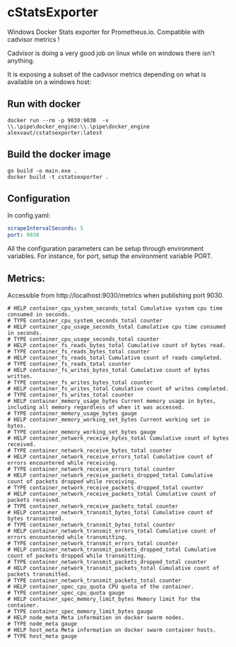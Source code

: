 # cStatsExporter
Windows Docker Stats exporter for Prometheus.io. Compatible with cadvisor metrics !

Cadvisor is doing a very good job on linux while on windows there isn't anything.

It is exposing a subset of the cadvisor metrics depending on what is available on a windows host:

## Run with docker
```
docker run --rm -p 9030:9030  -v \\.\pipe\docker_engine:\\.\pipe\docker_engine alexvaut/cstatsexporter:latest
```
## Build the docker image
```
go build -o main.exe .
docker build -t cstatsexporter .
```
## Configuration
In config.yaml:
```yaml
scrapeIntervalSeconds: 5
port: 9030
```
All the configuration parameters can be setup through environment variables. For instance, for port, setup the environment variable PORT.


## Metrics:
Accessible from http://localhost:9030/metrics when publishing port 9030.
```
# HELP container_cpu_system_seconds_total Cumulative system cpu time consumed in seconds.
# TYPE container_cpu_system_seconds_total counter
# HELP container_cpu_usage_seconds_total Cumulative cpu time consumed in seconds.
# TYPE container_cpu_usage_seconds_total counter
# HELP container_fs_reads_bytes_total Cumulative count of bytes read.
# TYPE container_fs_reads_bytes_total counter
# HELP container_fs_reads_total Cumulative count of reads completed.
# TYPE container_fs_reads_total counter
# HELP container_fs_writes_bytes_total Cumulative count of bytes written.
# TYPE container_fs_writes_bytes_total counter
# HELP container_fs_writes_total Cumulative count of writes completed.
# TYPE container_fs_writes_total counter
# HELP container_memory_usage_bytes Current memory usage in bytes, including all memory regardless of when it was accessed.
# TYPE container_memory_usage_bytes gauge
# HELP container_memory_working_set_bytes Current working set in bytes.
# TYPE container_memory_working_set_bytes gauge
# HELP container_network_receive_bytes_total Cumulative count of bytes received.
# TYPE container_network_receive_bytes_total counter
# HELP container_network_receive_errors_total Cumulative count of errors encountered while receiving.
# TYPE container_network_receive_errors_total counter
# HELP container_network_receive_packets_dropped_total Cumulative count of packets dropped while receiving.
# TYPE container_network_receive_packets_dropped_total counter
# HELP container_network_receive_packets_total Cumulative count of packets received.
# TYPE container_network_receive_packets_total counter
# HELP container_network_transmit_bytes_total Cumulative count of bytes transmitted.
# TYPE container_network_transmit_bytes_total counter
# HELP container_network_transmit_errors_total Cumulative count of errors encountered while transmitting.
# TYPE container_network_transmit_errors_total counter
# HELP container_network_transmit_packets_dropped_total Cumulative count of packets dropped while transmitting.
# TYPE container_network_transmit_packets_dropped_total counter
# HELP container_network_transmit_packets_total Cumulative count of packets transmitted.
# TYPE container_network_transmit_packets_total counter
# HELP container_spec_cpu_quota CPU quota of the container.
# TYPE container_spec_cpu_quota gauge
# HELP container_spec_memory_limit_bytes Memory limit for the container.
# TYPE container_spec_memory_limit_bytes gauge
# HELP node_meta Meta information on docker swarm nodes.
# TYPE node_meta gauge
# HELP host_meta Meta information on docker swarm container hosts.
# TYPE host_meta gauge
```
